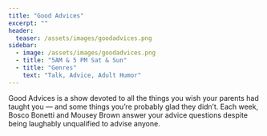 ```yaml
---
title: "Good Advices"
excerpt: ""
header:
  teaser: /assets/images/goodadvices.png
sidebar:
  - image: /assets/images/goodadvices.png
  - title: "5AM & 5 PM Sat & Sun"
  - title: "Genres"
    text: "Talk, Advice, Adult Humor"
---
```


Good Advices is a show devoted to all the things you wish your parents had taught you — and some things you’re probably glad they didn’t. Each week, Bosco Bonetti and Mousey Brown answer your advice questions despite being laughably unqualified to advise anyone.
